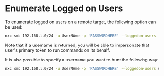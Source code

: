 # Enumerate Logged on Users

To enumerate logged on users on a remote target, the following option can be used:

```bash
nxc smb 192.168.1.0/24 -u UserNAme -p 'PASSWORDHERE' --loggedon-users
```

Note that if a username is returned, you will be able to impersonate that user's primary token to run commands on its behalf. 

It is also possible to specify a username you want to hunt the following way:

```bash
nxc smb 192.168.1.0/24 -u UserNAme -p 'PASSWORDHERE' --loggedon-users username
```